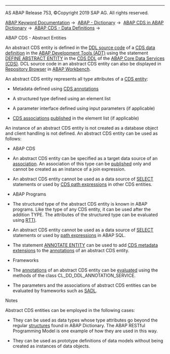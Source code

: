  

* * *

AS ABAP Release 753, ©Copyright 2019 SAP AG. All rights reserved.

[ABAP Keyword Documentation](https://help.sap.com/doc/abapdocu_753_index_htm/7.53/en-US/abenabap.htm) →  [ABAP - Dictionary](https://help.sap.com/doc/abapdocu_753_index_htm/7.53/en-US/abenabap_dictionary.htm) →  [ABAP CDS in ABAP Dictionary](https://help.sap.com/doc/abapdocu_753_index_htm/7.53/en-US/abencds.htm) →  [ABAP CDS - Data Definitions](https://help.sap.com/doc/abapdocu_753_index_htm/7.53/en-US/abenddic_cds_entities.htm) → 

ABAP CDS - Abstract Entities

An abstract CDS entity is defined in the [DDL source code](https://help.sap.com/doc/abapdocu_753_index_htm/7.53/en-US/abenddl_source_code_glosry.htm "Glossary Entry") of a [CDS data definition](https://help.sap.com/doc/abapdocu_753_index_htm/7.53/en-US/abencds_data_definition_glosry.htm "Glossary Entry") in the [ABAP Development Tools (ADT)](https://help.sap.com/doc/abapdocu_753_index_htm/7.53/en-US/abencds.htm) using the statement [DEFINE ABSTRACT ENTITY](https://help.sap.com/doc/abapdocu_753_index_htm/7.53/en-US/abencds_f1_define_abstract_entity.htm) in the [CDS DDL](https://help.sap.com/doc/abapdocu_753_index_htm/7.53/en-US/abencds_ddl_glosry.htm "Glossary Entry") of the [ABAP Core Data Services (CDS)](https://help.sap.com/doc/abapdocu_753_index_htm/7.53/en-US/abenadt_glosry.htm "Glossary Entry"). DCL source code in an abstract CDS entity can also be displayed in [Repository Browser](https://help.sap.com/doc/abapdocu_753_index_htm/7.53/en-US/abenrepository_browser_glosry.htm "Glossary Entry") in [ABAP Workbench](https://help.sap.com/doc/abapdocu_753_index_htm/7.53/en-US/abenabap_workbench_glosry.htm "Glossary Entry").

An abstract CDS entity represents all type attributes of a [CDS entity](https://help.sap.com/doc/abapdocu_753_index_htm/7.53/en-US/abencds_entity_glosry.htm "Glossary Entry"):

-   Metadata defined using [CDS annotations](https://help.sap.com/doc/abapdocu_753_index_htm/7.53/en-US/abencds_annotation_glosry.htm "Glossary Entry")

-   A structured type defined using an element list

-   A parameter interface defined using input parameters (if applicable)

-   [CDS associations](https://help.sap.com/doc/abapdocu_753_index_htm/7.53/en-US/abencds_association_glosry.htm "Glossary Entry") [published](https://help.sap.com/doc/abapdocu_753_index_htm/7.53/en-US/abencds_f1_select_list_association.htm) in the element list (if applicable)

An instance of an abstract CDS entity is not created as a database object and client handling is not defined. An abstract CDS entity can be used as follows:

-   ABAP CDS

-   An abstract CDS entity can be specified as a target data source of an [association](https://help.sap.com/doc/abapdocu_753_index_htm/7.53/en-US/abencds_association_glosry.htm "Glossary Entry"). An association of this type can be [published](https://help.sap.com/doc/abapdocu_753_index_htm/7.53/en-US/abencds_f1_select_list_association.htm) only and cannot be created as an instance of a join expression.

-   An abstract CDS entity cannot be used as a data source of [SELECT](https://help.sap.com/doc/abapdocu_753_index_htm/7.53/en-US/abencds_f1_select_statement.htm) statements or used by [CDS path expressions](https://help.sap.com/doc/abapdocu_753_index_htm/7.53/en-US/abencds_f1_path_expression.htm) in other CDS entities.

-   ABAP Programs

-   The structured type of the abstract CDS entity is known in ABAP programs. Like the type of any CDS entity, it can be used after the addition TYPE. The attributes of the structured type can be evaluated using [RTTI](https://help.sap.com/doc/abapdocu_753_index_htm/7.53/en-US/abenrun_time_type_identific_glosry.htm "Glossary Entry").

-   An abstract CDS entity cannot be used as a data source of [SELECT](https://help.sap.com/doc/abapdocu_753_index_htm/7.53/en-US/abapselect.htm) statements or used by [path expressions](https://help.sap.com/doc/abapdocu_753_index_htm/7.53/en-US/abenopen_sql_path.htm) in ABAP SQL.

-   The statement [ANNOTATE ENTITY](https://help.sap.com/doc/abapdocu_753_index_htm/7.53/en-US/abencds_f1_annotate_view.htm) can be used to add [CDS metadata extensions](https://help.sap.com/doc/abapdocu_753_index_htm/7.53/en-US/abencds_metadata_extension_glosry.htm "Glossary Entry") to the [annotations](https://help.sap.com/doc/abapdocu_753_index_htm/7.53/en-US/abencds_annotation_glosry.htm "Glossary Entry") of an abstract CDS entity.

-   Frameworks

-   The [annotations](https://help.sap.com/doc/abapdocu_753_index_htm/7.53/en-US/abencds_annotation_glosry.htm "Glossary Entry") of an abstract CDS entity can be [evaluated](https://help.sap.com/doc/abapdocu_753_index_htm/7.53/en-US/abencds_annotations_analysis.htm) using the methods of the class CL\_DD\_DDL\_ANNOTATION\_SERVICE.

-   The parameters and the associations of abstract CDS entities can be evaluated by frameworks such as [SADL](https://help.sap.com/doc/abapdocu_753_index_htm/7.53/en-US/abensadl_glosry.htm "Glossary Entry").

Notes

Abstract CDS entities can be employed in the following cases:

-   They can be used as data types whose type attributes go beyond the regular [structures](https://help.sap.com/doc/abapdocu_753_index_htm/7.53/en-US/abenddic_structures.htm) found in ABAP Dictionary. The ABAP RESTful Programming Model is one example of how they are used in this way.

-   They can be used as prototype definitions of data models without being created as instances of data objects.